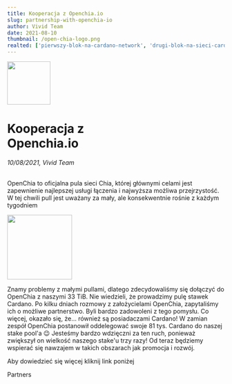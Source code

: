 ```yaml
---
title: Kooperacja z Openchia.io
slug: partnership-with-openchia-io
author: Vivid Team
date: 2021-08-10
thumbnail: /open-chia-logo.png
realted: ['pierwszy-blok-na-cardano-network', 'drugi-blok-na-sieci-cardano',]
---
```


<div class="d-flex align-center mb-4">
  <img width="100" height="100" src="/open-chia-logo.png" class="mr-4">
  <h1 class="d-inline-block text-left">Kooperacja z <br />Openchia.io</h1>
</div>
<i class="mb-4">10/08/2021, Vivid Team</i>

<br />
<br />

OpenChia to oficjalna pula sieci Chia, której głównymi celami jest zapewnienie 
najlepszej usługi łączenia i najwyższa możliwa przejrzystość. W tej chwili pull
 jest uważany za mały, ale konsekwentnie rośnie z każdym tygodniem

<div class="d-flex justify-center align-center my-6">
  <img height="150" src="/partner.svg">
</div>

Znamy problemy z małymi pullami, dlatego zdecydowaliśmy się dołączyć do OpenChia z naszymi 33 TiB. Nie wiedzieli, że prowadzimy pulę stawek Cardano. Po kilku dniach rozmowy z założycielami OpenChia, zapytaliśmy ich o możliwe partnerstwo. Byli bardzo zadowoleni z tego pomysłu. Co więcej, okazało się, że… również są posiadaczami Cardano! W zamian zespół OpenChia postanowił oddelegować swoje 81 tys. Cardano do naszej stake pool'a 😉 Jesteśmy bardzo wdzięczni za ten ruch, ponieważ zwiększył on wielkość naszego stake'u trzy razy! Od teraz będziemy wspierać się nawzajem w takich obszarach jak promocja i rozwój.

Aby dowiedzieć się więcej kliknij link poniżej


<nuxt-link to="/pl/partners">Partners</nuxt-link>
